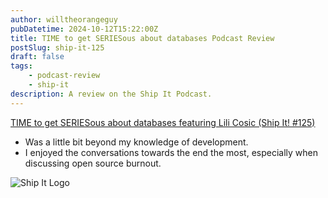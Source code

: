 ```yaml
---
author: willtheorangeguy
pubDatetime: 2024-10-12T15:22:00Z
title: TIME to get SERIESous about databases Podcast Review
postSlug: ship-it-125
draft: false
tags:
    - podcast-review
    - ship-it
description: A review on the Ship It Podcast.
---
```


[TIME to get SERIESous about databases featuring Lili Cosic (Ship It! #125)](https://changelog.com/shipit/125)

- Was a little bit beyond my knowledge of development.
- I enjoyed the conversations towards the end the most, especially when discussing open source burnout.

![Ship It Logo](https://is1-ssl.mzstatic.com/image/thumb/Podcasts125/v4/54/d0/5c/54d05c17-2bf4-502e-f1d3-78374cf66650/mza_8872269324412302291.png/300x300bb.webp)
